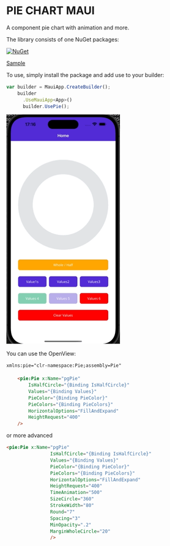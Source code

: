 # PIE CHART MAUI
A component pie chart with animation and more.

The library consists of one NuGet packages:

[![NuGet](https://img.shields.io/nuget/v/PieMaui.svg?label=PieMaui)](https://www.nuget.org/packages/PieMaui/)

[Sample](https://github.com/pabloprogramador/Pie/tree/main/Pie.Sample)

To use, simply install the package and add use to your builder:
```javascript
var builder = MauiApp.CreateBuilder();
    builder
      .UseMauiApp<App>()
      builder.UsePie();
```

<img src="https://github.com/pabloprogramador/pie/blob/main/images/pie.gif" height="600">

You can use the OpenView:
```html
xmlns:pie="clr-namespace:Pie;assembly=Pie"

    <pie:Pie x:Name="pgPie"
        IsHalfCircle="{Binding IsHalfCircle}"
        Values="{Binding Values}"
        PieColor="{Binding PieColor}"
        PieColors="{Binding PieColors}"
        HorizontalOptions="FillAndExpand"
        HeightRequest="400"
    />
```
or more advanced

```html
<pie:Pie x:Name="pgPie"
                IsHalfCircle="{Binding IsHalfCircle}"
                Values="{Binding Values}"
                PieColor="{Binding PieColor}"
                PieColors="{Binding PieColors}"
                HorizontalOptions="FillAndExpand"
                HeightRequest="400"
                TimeAnimation="500"
                SizeCircle="360"
                StrokeWidth="80"
                Round="7"
                Spacing="3"
                MinOpacity=".2"
                MarginWholeCircle="20"
                />
```
